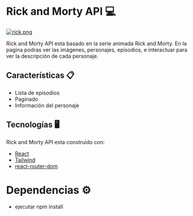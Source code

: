# Rick and Morty API 💻 

[![rick.png](https://i.postimg.cc/nrhY63SB/rick.png)](https://postimg.cc/G86yDxCm)

Rick and Morty API esta basado en la serie animada Rick and Morty. 
En la pagina podras ver las imágenes, personajes, episodios, e interactuar para ver la descripción de cada personaje.

## Características 📋

- Lista de episodios
- Paginado
- Información del personaje

## Tecnologías 🖥️

Rick and Morty API  esta construido con:

- [React](https://es.reactjs.org/)
- [Tailwind](https://tailwindcss.com/)
- [react-router-dom](https://reactrouter.com/en/main)

# Dependencias ⚙️

- ejecutar npm install

